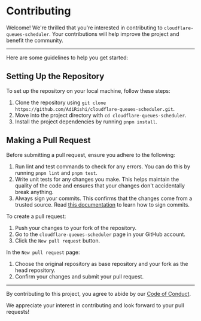 # Contributing

Welcome! We're thrilled that you're interested in contributing to `cloudflare-queues-scheduler`. Your contributions will help improve the project and benefit the community.

---

Here are some guidelines to help you get started:

## Setting Up the Repository

To set up the repository on your local machine, follow these steps:

1. Clone the repository using `git clone https://github.com/AdiRishi/cloudflare-queues-scheduler.git`.
2. Move into the project directory with `cd cloudflare-queues-scheduler`.
3. Install the project dependencies by running `pnpm install`.

## Making a Pull Request

Before submitting a pull request, ensure you adhere to the following:

1. Run lint and test commands to check for any errors. You can do this by running `pnpm lint` and `pnpm test`.
2. Write unit tests for any changes you make. This helps maintain the quality of the code and ensures that your changes don't accidentally break anything.
3. Always sign your commits. This confirms that the changes come from a trusted source. Read [this documentation](https://docs.github.com/en/authentication/managing-commit-signature-verification/about-commit-signature-verification) to learn how to sign commits.

To create a pull request:

1. Push your changes to your fork of the repository.
2. Go to the `cloudflare-queues-scheduler` page in your GitHub account.
3. Click the `New pull request` button.

In the `New pull request` page:

1. Choose the original repository as base repository and your fork as the head repository.
2. Confirm your changes and submit your pull request.

---

By contributing to this project, you agree to abide by our [Code of Conduct](./CODE_OF_CONDUCT.md).

We appreciate your interest in contributing and look forward to your pull requests!
